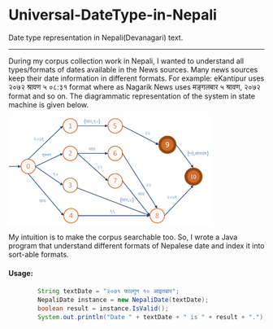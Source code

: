 # Universal-DateType-in-Nepali
Date type representation in Nepali(Devanagari) text. 

-----
During my corpus collection work in Nepali, I wanted to understand all types/formats of dates available in the News sources. Many news sources keep their date information in  different formats. For example: eKantipur uses २०७२ श्रावण ५ ०८:३१  format where as Nagarik News uses मङ्गलबार ५ श्रावण, २०७२ format and so on.  The diagrammatic representation of the system in state machine is given below.

![Nepali Date State Diagram.](images/state-diagram.png)

My intuition is to make the corpus searchable too. So, I wrote a Java program that understand different formats of Nepalese date and index it into sort-able formats. 

#### Usage:
```Java
        String textDate = "२०७१ फाल्गुन १० आइतबार";
        NepaliDate instance = new NepaliDate(textDate);
        boolean result = instance.IsValid();
        System.out.println("Date " + textDate + " is " + result + ".");
```
